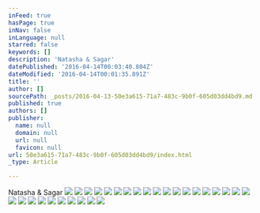```yaml
---
inFeed: true
hasPage: true
inNav: false
inLanguage: null
starred: false
keywords: []
description: 'Natasha & Sagar'
datePublished: '2016-04-14T00:03:40.804Z'
dateModified: '2016-04-14T00:01:35.891Z'
title: ''
author: []
sourcePath: _posts/2016-04-13-50e3a615-71a7-483c-9b0f-605d03dd4bd9.md
published: true
authors: []
publisher:
  name: null
  domain: null
  url: null
  favicon: null
url: 50e3a615-71a7-483c-9b0f-605d03dd4bd9/index.html
_type: Article

---
```

Natasha & Sagar
![](https://s3-us-west-2.amazonaws.com/the-grid-img/p/e08860802675206ce4238140998cd9060da7a8be.jpg)
![](https://the-grid-user-content.s3-us-west-2.amazonaws.com/e354db47-0894-4411-9a82-62bc681cc3ba.jpg)
![](https://the-grid-user-content.s3-us-west-2.amazonaws.com/fa6e0416-583c-4bc5-b508-8a79adcd1bfe.jpg)
![](https://the-grid-user-content.s3-us-west-2.amazonaws.com/a002f118-4a5a-4ba6-b1c4-cdfe73457d90.jpg)
![](https://the-grid-user-content.s3-us-west-2.amazonaws.com/cb17cc37-d079-4a15-91a8-df053da48fea.jpg)
![](https://the-grid-user-content.s3-us-west-2.amazonaws.com/8f786240-f665-44a9-955b-a8007972a0ec.jpg)
![](https://the-grid-user-content.s3-us-west-2.amazonaws.com/f04945fa-3ba2-4c50-8b90-073cdac32aac.jpg)
![](https://the-grid-user-content.s3-us-west-2.amazonaws.com/449a6c57-e64c-4156-9dd9-1742c53b9d0e.jpg)
![](https://the-grid-user-content.s3-us-west-2.amazonaws.com/1985c9a0-f17f-47e5-9724-d878c2bc4738.jpg)
![](https://the-grid-user-content.s3-us-west-2.amazonaws.com/8b2c867d-929b-41fa-a092-61fd14715d7f.jpg)
![](https://the-grid-user-content.s3-us-west-2.amazonaws.com/92868e73-ee16-4530-a388-a62c4d853667.jpg)
![](https://the-grid-user-content.s3-us-west-2.amazonaws.com/f706690a-ebef-4f3b-aaf2-50dfa171e060.jpg)
![](https://the-grid-user-content.s3-us-west-2.amazonaws.com/7dcc917d-1a6d-4145-ae82-e98ef148dc24.jpg)
![](https://the-grid-user-content.s3-us-west-2.amazonaws.com/4cc98d2c-80af-4a43-b222-99a176b70c5c.jpg)
![](https://the-grid-user-content.s3-us-west-2.amazonaws.com/05e74563-403d-4013-bb43-d1fcdf153267.jpg)
![](https://the-grid-user-content.s3-us-west-2.amazonaws.com/edc5fbaa-e4db-46fe-ba71-c70f0145c02a.jpg)
![](https://the-grid-user-content.s3-us-west-2.amazonaws.com/dde5a94f-7d66-46ba-ab00-70b78ec36a0d.jpg)
![](https://the-grid-user-content.s3-us-west-2.amazonaws.com/d2db5314-696c-47b1-be7b-2432a01d3b32.jpg)
![](https://the-grid-user-content.s3-us-west-2.amazonaws.com/cc691760-42ad-412e-ae1c-baefaad73a94.jpg)
![](https://the-grid-user-content.s3-us-west-2.amazonaws.com/feca632f-7774-43e6-8d14-320c73e99583.jpg)
![](https://the-grid-user-content.s3-us-west-2.amazonaws.com/e6df622e-3367-49eb-bdcc-898b9f4ef91b.jpg)
![](https://the-grid-user-content.s3-us-west-2.amazonaws.com/30645a8e-9c9b-4821-842f-02817297b65a.jpg)
![](https://the-grid-user-content.s3-us-west-2.amazonaws.com/9a59d241-8d99-4971-a21e-c0b40ee3395a.jpg)
![](https://the-grid-user-content.s3-us-west-2.amazonaws.com/915ddb66-8723-4b5f-8f59-17d105c52470.jpg)
![](https://the-grid-user-content.s3-us-west-2.amazonaws.com/0b8dce3b-97c5-4f9d-b784-e134b3fbb75a.jpg)
![](https://the-grid-user-content.s3-us-west-2.amazonaws.com/6805740f-648a-4abd-be8b-54b3ff71711b.jpg)
![](https://the-grid-user-content.s3-us-west-2.amazonaws.com/85e3466b-0d0b-4728-8edc-5cfb158fda21.jpg)
![](https://the-grid-user-content.s3-us-west-2.amazonaws.com/854d57df-c3f7-48d0-badc-4414aa81f3e9.jpg)
![](https://the-grid-user-content.s3-us-west-2.amazonaws.com/1330abe2-5dc3-4266-b0e1-a764a7d94365.jpg)
